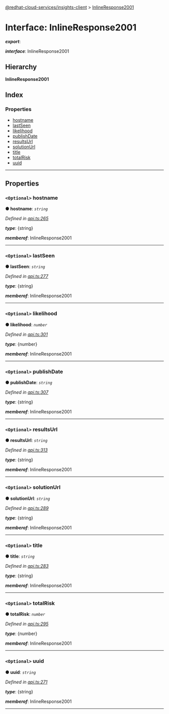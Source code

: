 [@redhat-cloud-services/insights-client](../README.md) > [InlineResponse2001](../interfaces/inlineresponse2001.md)

# Interface: InlineResponse2001

*__export__*: 

*__interface__*: InlineResponse2001

## Hierarchy

**InlineResponse2001**

## Index

### Properties

* [hostname](inlineresponse2001.md#hostname)
* [lastSeen](inlineresponse2001.md#lastseen)
* [likelihood](inlineresponse2001.md#likelihood)
* [publishDate](inlineresponse2001.md#publishdate)
* [resultsUrl](inlineresponse2001.md#resultsurl)
* [solutionUrl](inlineresponse2001.md#solutionurl)
* [title](inlineresponse2001.md#title)
* [totalRisk](inlineresponse2001.md#totalrisk)
* [uuid](inlineresponse2001.md#uuid)

---

## Properties

<a id="hostname"></a>

### `<Optional>` hostname

**● hostname**: *`string`*

*Defined in [api.ts:265](https://github.com/RedHatInsights/javascript-clients/blob/master/packages/insights/api.ts#L265)*

*__type__*: {string}

*__memberof__*: InlineResponse2001

___
<a id="lastseen"></a>

### `<Optional>` lastSeen

**● lastSeen**: *`string`*

*Defined in [api.ts:277](https://github.com/RedHatInsights/javascript-clients/blob/master/packages/insights/api.ts#L277)*

*__type__*: {string}

*__memberof__*: InlineResponse2001

___
<a id="likelihood"></a>

### `<Optional>` likelihood

**● likelihood**: *`number`*

*Defined in [api.ts:301](https://github.com/RedHatInsights/javascript-clients/blob/master/packages/insights/api.ts#L301)*

*__type__*: {number}

*__memberof__*: InlineResponse2001

___
<a id="publishdate"></a>

### `<Optional>` publishDate

**● publishDate**: *`string`*

*Defined in [api.ts:307](https://github.com/RedHatInsights/javascript-clients/blob/master/packages/insights/api.ts#L307)*

*__type__*: {string}

*__memberof__*: InlineResponse2001

___
<a id="resultsurl"></a>

### `<Optional>` resultsUrl

**● resultsUrl**: *`string`*

*Defined in [api.ts:313](https://github.com/RedHatInsights/javascript-clients/blob/master/packages/insights/api.ts#L313)*

*__type__*: {string}

*__memberof__*: InlineResponse2001

___
<a id="solutionurl"></a>

### `<Optional>` solutionUrl

**● solutionUrl**: *`string`*

*Defined in [api.ts:289](https://github.com/RedHatInsights/javascript-clients/blob/master/packages/insights/api.ts#L289)*

*__type__*: {string}

*__memberof__*: InlineResponse2001

___
<a id="title"></a>

### `<Optional>` title

**● title**: *`string`*

*Defined in [api.ts:283](https://github.com/RedHatInsights/javascript-clients/blob/master/packages/insights/api.ts#L283)*

*__type__*: {string}

*__memberof__*: InlineResponse2001

___
<a id="totalrisk"></a>

### `<Optional>` totalRisk

**● totalRisk**: *`number`*

*Defined in [api.ts:295](https://github.com/RedHatInsights/javascript-clients/blob/master/packages/insights/api.ts#L295)*

*__type__*: {number}

*__memberof__*: InlineResponse2001

___
<a id="uuid"></a>

### `<Optional>` uuid

**● uuid**: *`string`*

*Defined in [api.ts:271](https://github.com/RedHatInsights/javascript-clients/blob/master/packages/insights/api.ts#L271)*

*__type__*: {string}

*__memberof__*: InlineResponse2001

___

